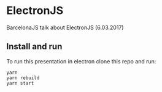 # ElectronJS

BarcelonaJS talk about ElectronJS (6.03.2017)

## Install and run
To run this presentation in electron clone this repo and run:

```
yarn
yarn rebuild
yarn start
```
